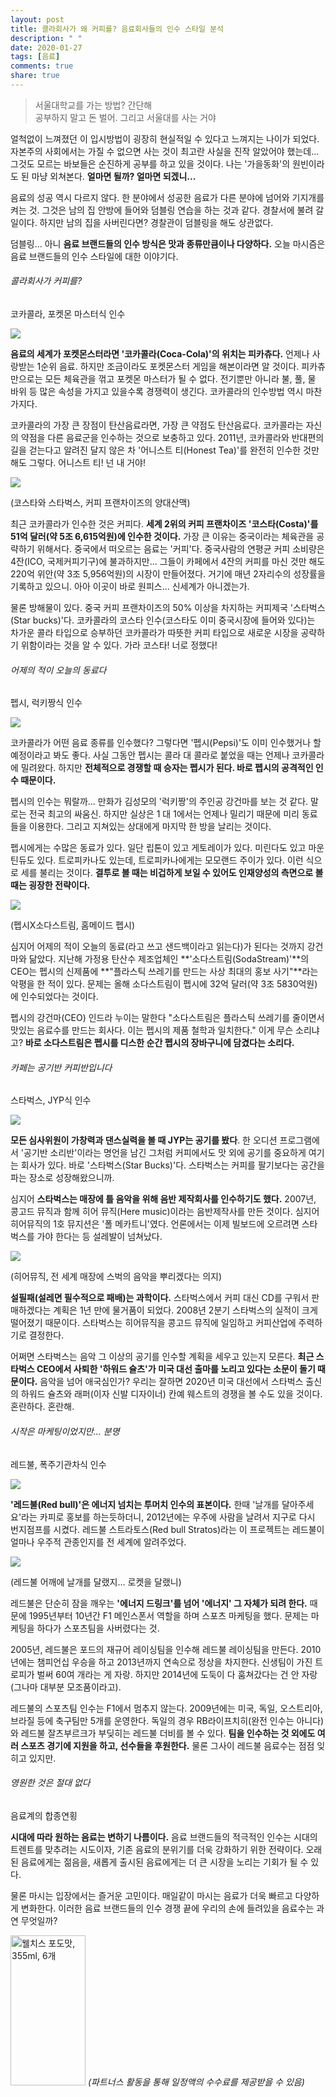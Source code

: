 ```yaml
---
layout: post
title: 콜라회사가 왜 커피를? 음료회사들의 인수 스타일 분석
description: " "
date: 2020-01-27
tags: [음료]
comments: true
share: true
---
```



> 서울대학교를 가는 방법? 간단해  
> 공부하지 말고 돈 벌어. 그리고 서울대를 사는 거야

얼척없이 느껴졌던 이 입시방법이 굉장히 현실적일 수 있다고 느껴지는 나이가 되었다. 자본주의 사회에서는 가질 수 없으면 사는 것이 최고란 사실을 진작 알았어야 했는데... 그것도 모르는 바보들은 순진하게 공부를 하고 있을 것이다. 나는 '가을동화'의 원빈이라도 된 마냥 외쳐본다.  **얼마면 될까? 얼마면 되겠니...**  
  
음료의 성공 역시 다르지 않다. 한 분야에서 성공한 음료가 다른 분야에 넘어와 기지개를 켜는 것. 그것은 남의 집 안방에 들어와 덤블링 연습을 하는 것과 같다. 경찰서에 불려 갈 일이다. 하지만 남의 집을 사버린다면? 경찰관이 덤블링을 해도 상관없다.  
  
덤블링... 아니  **음료 브랜드들의 인수 방식은 맛과 종류만큼이나 다양하다.**  오늘 마시즘은 음료 브랜드들의 인수 스타일에 대한 이야기다.

###### 콜라회사가 커피를?  
코카콜라, 포켓몬 마스터식 인수

![](https://post-phinf.pstatic.net/MjAxODA5MDVfMTg5/MDAxNTM2MTEzMTk4MDM2.EO5Yz5YF6e8Xf1z9YECa3RpmbVgC-qQgrhhdcwS0IgAg.RqJFAGS2tuwyu6P23KsswgY_4nbPVMQVJDIcIzGHZc8g.JPEG/1.jpg?type=w1200)

**음료의 세계가 포켓몬스터라면 '코카콜라(Coca-Cola)'의 위치는 피카츄다.** 언제나 사랑받는 1순위 음료. 하지만 조금이라도 포켓몬스터 게임을 해본이라면 알 것이다. 피카츄만으로는 모든 체육관을 꺾고 포켓몬 마스터가 될 수 없다. 전기뿐만 아니라 불, 풀, 물 바위 등 많은 속성을 가지고 있을수록 경쟁력이 생긴다. 코카콜라의 인수방법 역시 마찬가지다.  
  
코카콜라의 가장 큰 장점이 탄산음료라면, 가장 큰 약점도 탄산음료다. 코카콜라는 자신의 약점을 다른 음료군을 인수하는 것으로 보충하고 있다. 2011년, 코카콜라와 반대편의 길을 걷는다고 알려진 달지 않은 차 '어니스트 티(Honest Tea)'를 완전히 인수한 것만 해도 그렇다. 어니스트 티! 넌 내 거야!

![](https://post-phinf.pstatic.net/MjAxODA5MDVfMTA2/MDAxNTM2MTEzMjA5Njc1.18uyEs8EHhV_4g-3Xzp4n8bWmVManAE3N6a4btr7W3Yg.N46uxXb-4m4vRy39PDBwvK7yLCypkuHawkje30Uw_k0g.JPEG/costa.jpg?type=w1200)

(코스타와 스타벅스, 커피 프랜차이즈의 양대산맥)

최근 코카콜라가 인수한 것은 커피다. **세계 2위의 커피 프랜차이즈 '코스타(Costa)'를 51억 달러(약 5조 6,615억원)에 인수한 것이다.**  가장 큰 이유는 중국이라는 체육관을 공략하기 위해서다. 중국에서 떠오르는 음료는 '커피'다. 중국사람의 연평균 커피 소비량은 4잔(ICO, 국제커피기구)에 불과하지만... 그들이 카페에서 4잔의 커피를 마신 것만 해도 220억 위안(약 3조 5,956억원)의 시장이 만들어졌다. 거기에 매년 2자리수의 성장률을 기록하고 있으니. 아아 이곳이 바로 원피스... 신세계가 아니겠는가.  
  
물론 방해물이 있다. 중국 커피 프랜차이즈의 50% 이상을 차지하는 커피제국 '스타벅스(Star bucks)'다. 코카콜라의 코스타 인수(코스타도 이미 중국시장에 들어와 있다)는 차가운 콜라 타입으로 승부하던 코카콜라가 따뜻한 커피 타입으로 새로운 시장을 공략하기 위함이라는 것을 알 수 있다. 가라 코스타! 너로 정했다!

###### 어제의 적이 오늘의 동료다  
펩시, 럭키짱식 인수

![](https://post-phinf.pstatic.net/MjAxODA5MDVfNzIg/MDAxNTM2MTEzMjM3NDY0.Pv5J6U7gXegHoKPdhrL_AKwhUZopmk_VSRpdz0-odDEg.wUcYI9NnzM7X0JL8WbwSqdFTnrz44BHfCOqkIhah4sAg.JPEG/2.jpg?type=w1200)

코카콜라가 어떤 음료 종류를 인수했다? 그렇다면 '펩시(Pepsi)'도 이미 인수했거나 할 예정이라고 봐도 좋다. 사실 그동안 펩시는 콜라 대 콜라로 붙었을 때는 언제나 코카콜라에 밀려왔다. 하지만  **전체적으로 경쟁할 때 승자는 펩시가 된다. 바로 펩시의 공격적인 인수 때문이다.**  
  
펩시의 인수는 뭐랄까... 만화가 김성모의 '럭키짱'의 주인공 강건마를 보는 것 같다. 말로는 전국 최고의 싸움신. 하지만 실상은 1 대 1에서는 언제나 밀리기 때문에 미리 동료들을 이용한다. 그리고 지쳐있는 상대에게 마지막 한 방을 날리는 것이다.  
  
펩시에게는 수많은 동료가 있다. 일단 립톤이 있고 게토레이가 있다. 미린다도 있고 마운틴듀도 있다. 트로피카나도 있는데, 트로피카나에게는 모모랜드 주이가 있다. 이런 식으로 세를 불리는 것이다.  **결투로 볼 때는 비겁하게 보일 수 있어도 인재양성의 측면으로 볼 때는 굉장한 전략이다.**

![](https://post-phinf.pstatic.net/MjAxODA5MDVfNzcg/MDAxNTM2MTEzMjQ5OTYx.MVq21BH_3hodOqNb3sIEEkPYWePU0LFjLY8SIQvH_oog.QNwK_eHe-9DnAkSrqTJ9uskUx9mUQmnosQVqU3-8hYog.JPEG/pep.jpg?type=w1200)

(펩시X소다스트림, 홈메이드 펩시)

심지어 어제의 적이 오늘의 동료(라고 쓰고 샌드백이라고 읽는다)가 된다는 것까지 강건마와 닮았다. 지난해 가정용 탄산수 제조업체인  **'소다스트림(SodaStream)'**의 CEO는 펩시의 신제품에  **"플라스틱 쓰레기를 만드는 사상 최대의 홍보 사기"**라는 악평을 한 적이 있다. 문제는 올해 소다스트림이 펩시에 32억 달러(약 3조 5830억원)에 인수되었다는 것이다.  
  
펩시의 강건마(CEO) 인드라 누이는 말한다 "소다스트림은 플라스틱 쓰레기를 줄이면서 맛있는 음료수를 만드는 회사다. 이는 펩시의 제품 철학과 일치한다." 이게 무슨 소리냐고?  **바로 소다스트림은 펩시를 디스한 순간 펩시의 장바구니에 담겼다는 소리다.**

###### 카페는 공기반 커피반입니다  
스타벅스, JYP식 인수

![](https://post-phinf.pstatic.net/MjAxODA5MDVfMzcg/MDAxNTM2MTEzMzgzNjMz.xExNUNw7jh3hGz0_mhFHIKZGN5dBPjWF_kjbAjVy6Rog.wtbBf_6Hn6pfsGuP-RQVV5WFxiJw9ySkA5N2fHZJSkQg.JPEG/3.jpg?type=w1200)

**모든 심사위원이 가창력과 댄스실력을 볼 때 JYP는 공기를 봤다**. 한 오디션 프로그램에서 '공기반 소리반'이라는 명언을 남긴 그처럼 커피에서도 맛 외에 공기를 중요하게 여기는 회사가 있다. 바로 '스타벅스(Star Bucks)'다.  스타벅스는 커피를 팔기보다는 공간을 파는 장소로 성장해왔으니까.  
  
심지어  **스타벅스는 매장에 틀 음악을 위해 음반 제작회사를 인수하기도 했다.**  2007년, 콩고드 뮤직과 함께 히어 뮤직(Here music)이라는 음반제작사를 만든 것이다. 심지어 히어뮤직의 1호 뮤지션은 '폴 메카트니'였다. 언론에서는 이제 빌보드에 오르려면 스타벅스를 가야 한다는 등 설레발이 넘쳐났다.

![](https://post-phinf.pstatic.net/MjAxODA5MDVfNDMg/MDAxNTM2MTEzMzkyNTY0.Go5KKNafVFfiF9Y_7H0MovNNRYyakh_iWPYCMQEZJEwg.OjUACHY8Wc9mc5DnWIOdFarsGinfb1Ix0DVoyy1nlMUg.JPEG/Starbucks_music_label%2C_HEAR_MUSIC.jpg?type=w1200)

(히어뮤직, 전 세계 매장에 스벅의 음악을 뿌리겠다는 의지)

**설필패(설레면 필수적으로 패배)는 과학이다.**  스타벅스에서 커피 대신 CD를 구워서 판매하겠다는 계획은 1년 만에 물거품이 되었다. 2008년 2분기 스타벅스의 실적이 크게 떨어졌기 때문이다. 스타벅스는 히어뮤직을 콩고드 뮤직에 일임하고 커피산업에 주력하기로 결정한다.  
  
어쩌면 스타벅스는 음악 그 이상의 공기를 인수할 계획을 세우고 있는지 모른다.  **최근 스타벅스 CEO에서 사퇴한 '하워드 슐츠'가 미국 대선 출마를 노리고 있다는 소문이 돌기 때문이다.** 음악을 넘어 애국심인가? 우리는 잘하면 2020년 미국 대선에서 스타벅스 출신의 하워드 슐츠와 래퍼(이자 신발 디자이너) 칸예 웨스트의 경쟁을 볼 수도 있을 것이다. 혼란하다. 혼란해.

###### 시작은 마케팅이었지만... 분명  
레드불, 폭주기관차식 인수

![](https://post-phinf.pstatic.net/MjAxODA5MDVfMTM3/MDAxNTM2MTEzNDMzNjI0.tKRjL74N87XWs4c-0M1AdqBfVl_3Gbjda_n5991af28g.zCR5EZPXPEmK4Fy1qzBM1rjF1c9sAluoZE-x9Kf_LJkg.JPEG/4.jpg?type=w1200)

**'레드불(Red bull)'은 에너지 넘치는 투머치 인수의 표본이다.** 한때 '날개를 달아주세요'라는 카피로 홍보를 하는듯하더니, 2012년에는 우주에 사람을 날려서 지구로 다시 번지점프를 시켰다. 레드불 스트라토스(Red bull Stratos)라는 이 프로젝트는 레드불이 얼마나 우주적 관종인지를 전 세계에 알려주었다.

![](https://post-phinf.pstatic.net/MjAxODA5MDVfNjgg/MDAxNTM2MTEzNDUwOTc1.ajhVHvtQqkfwf-ChTAE3fsaUJXqj4apV02xRjjW48VYg.ahy1J0w0Wjg6wqaIk0yzZdLO1YWk3NjtW88kiJr9RzUg.JPEG/rd.jpg?type=w1200)

(레드불 어깨에 날개를 달랬지... 로켓을 달랬니)

레드불은 단순히 잠을 깨우는  **'에너지 드링크'를 넘어 '에너지' 그 자체가 되려 한다.** 때문에 1995년부터 10년간 F1 메인스폰서 역할을 하며 스포츠 마케팅을 했다. 문제는 마케팅을 하다가 스포츠팀을 사버렸다는 것.  
  
2005년, 레드불은 포드의 재규어 레이싱팀을 인수해 레드불 레이싱팀을 만든다. 2010년에는 챔피언십 우승을 하고 2013년까지 연속으로 정상을 차지한다. 신생팀이 가진 트로피가 벌써 60여 개라는 게 자랑. 하지만 2014년에 도둑이 다 훔쳐갔다는 건 안 자랑(그나마 대부분 모조품이라고).  
  
레드불의 스포츠팀 인수는 F1에서 멈추지 않는다. 2009년에는 미국, 독일, 오스트리아, 브라질 등에 축구팀만 5개를 운영한다. 독일의 경우 RB라이프치히(완전 인수는 아니다)와 레드불 잘츠부르크가 부딪히는 레드불 더비를 볼 수 있다.  **팀을 인수하는 것 외에도 여러 스포츠 경기에 지원을 하고, 선수들을 후원한다.**  물론 그사이 레드불 음료수는 점점 잊히고 있지만.

###### 영원한 것은 절대 없다  
음료계의 합종연횡

**시대에 따라 원하는 음료는 변하기 나름이다.**  음료 브랜드들의 적극적인 인수는 시대의 트렌트를 맞추려는 시도이자, 기존 음료의 분위기를 더욱 강화하기 위한 전략이다. 오래된 음료에게는 젊음을, 새롭게 출시된 음료에게는 더 큰 시장을 노리는 기회가 될 수 있다.  
  
물론 마시는 입장에서는 즐거운 고민이다. 매일같이 마시는 음료가 더욱 빠르고 다양하게 변화한다. 이러한 음료 브랜드들의 인수 경쟁 끝에 우리의 손에 들려있을 음료수는 과연 무엇일까?

<a href="https://coupa.ng/bQ3tbW" target="_blank" referrerpolicy="unsafe-url"><img src="https://static.coupangcdn.com/image/affiliate/banner/5385eb9fb46780071a0df5474f041724@2x.jpg" alt="웰치스 포도맛, 355ml, 6개" width="120" height="240"></a>
_(파트너스 활동을 통해 일정액의 수수료를 제공받을 수 있음)_